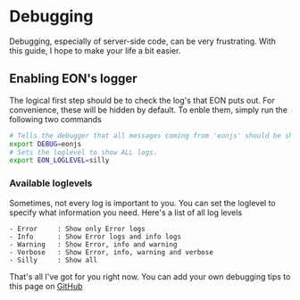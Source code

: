 # Debugging
Debugging, especially of server-side code, can be very frustrating. With this guide, I hope to make your life a bit easier.

## Enabling EON's logger
The logical first step should be to check the log's that EON puts out. For convenience, these will be hidden by default. To enble them, simply run the following two commands
```bash
# Tells the debugger that all messages coming from 'eonjs' should be shown.
export DEBUG=eonjs
# Sets the loglevel to show ALL logs.
export EON_LOGLEVEL=silly
```

### Available loglevels
Sometimes, not every log is important to you. You can set the loglevel to specify what information you need. Here's a list of all log levels
```
- Error     : Show only Error logs
- Info      : Show Error logs and info logs
- Warning   : Show Error, info and warning
- Verbose   : Show Error, info, warning and verbose
- Silly     : Show all
```

That's all I've got for you right now. You can add your own debugging tips to this page on [GitHub](https://github.com/eon-web/eon/blob/master/docs/debugging.md)